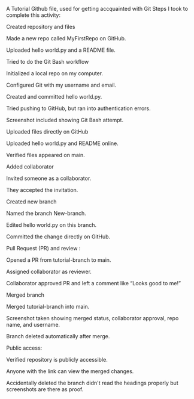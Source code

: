 A Tutorial Github file, used for getting accquainted with Git
Steps I took to complete this activity:

Created repository and files

Made a new repo called MyFirstRepo on GitHub.

Uploaded hello world.py and a README file.

Tried to do the Git Bash workflow

Initialized a local repo on my computer.

Configured Git with my username and email.

Created and committed hello world.py.

Tried pushing to GitHub, but ran into authentication errors.

Screenshot included showing Git Bash attempt.

Uploaded files directly on GitHub

Uploaded hello world.py and README online.

Verified files appeared on main.

Added collaborator

Invited someone as a collaborator.

They accepted the invitation.

Created new branch

Named the branch New-branch.

Edited hello world.py on this branch.

Committed the change directly on GitHub.

Pull Request (PR) and review :

Opened a PR from tutorial-branch to main.

Assigned collaborator as reviewer.

Collaborator approved PR and left a comment like “Looks good to me!”

Merged branch

Merged tutorial-branch into main.

Screenshot taken showing merged status, collaborator approval, repo name, and username.

Branch deleted automatically after merge.

Public access:

Verified repository is publicly accessible.

Anyone with the link can view the merged changes.

Accidentally deleted the branch didn't read the headings properly but screenshots are there as proof.
